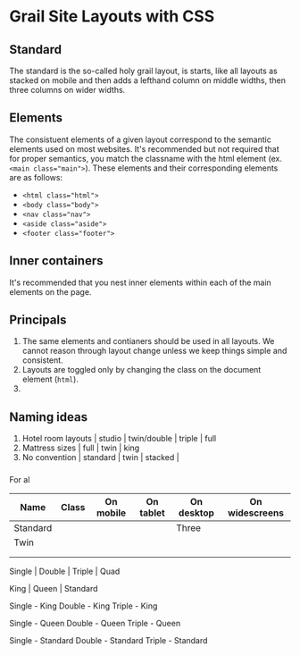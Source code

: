 # Grail Site Layouts with CSS

## Standard

The standard is the so-called holy grail layout, is starts, like all layouts as stacked on mobile and then adds a lefthand column on middle widths, then three columns on wider widths.

## Elements

The consistuent elements of a given layout correspond to the semantic elements used on most websites. It's recommended but not required that for proper semantics, you match the classname with the html element (ex. `<main class="main">`). These elements and their corresponding elements are as follows:

- `<html class="html">`
- `<body class="body">`
- `<nav class="nav">`
- `<aside class="aside">`
- `<footer class="footer">`

## Inner containers

It's recommended that you nest inner elements within each of the main elements on the page.

## Principals

1. The same elements and contianers should be used in all layouts. We cannot reason through layout change unless we keep things simple and consistent.
2. Layouts are toggled only by changing the class on the document element (`html`).
3.

## Naming ideas

1. Hotel room layouts | studio | twin/double | triple | full
1. Mattress sizes | full | twin | king
1. No convention | standard | twin | stacked |

###

For al

| Name     | Class | On mobile | On tablet | On desktop | On widescreens |
| -------- | ----- | --------- | --------- | ---------- | -------------- |
| Standard |       |           |           | Three      |                |
| Twin     |       |           |           |            |                |
|          |       |           |           |            |                |
|          |       |           |           |            |                |

Single | Double | Triple | Quad

King | Queen | Standard

Single - King
Double - King
Triple - King

Single - Queen
Double - Queen
Triple - Queen

Single - Standard
Double - Standard
Triple - Standard
